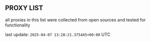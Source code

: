 ## PROXY LIST

all proxies in this list were collected from open sources and tested for functionality

last update: `2025-04-07 13:28:21.375445+00:00` UTC